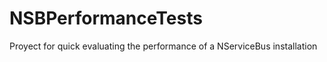 NSBPerformanceTests
===================

Proyect for quick evaluating the performance of a NServiceBus installation


